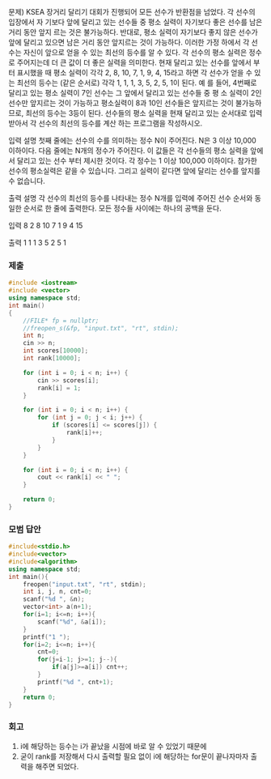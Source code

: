 문제)
KSEA 장거리 달리기 대회가 진행되어 모든 선수가 반환점을 넘었다. 각 선수의 입장에서 자
기보다 앞에 달리고 있는 선수들 중 평소 실력이 자기보다 좋은 선수를 남은 거리 동안 앞지
르는 것은 불가능하다. 반대로, 평소 실력이 자기보다 좋지 않은 선수가 앞에 달리고 있으면
남은 거리 동안 앞지르는 것이 가능하다. 이러한 가정 하에서 각 선수는 자신이 앞으로 얻을
수 있는 최선의 등수를 알 수 있다.
각 선수의 평소 실력은 정수로 주어지는데 더 큰 값이 더 좋은 실력을 의미한다. 현재 달리고
있는 선수를 앞에서 부터 표시했을 때 평소 실력이 각각 2, 8, 10, 7, 1, 9, 4, 15라고 하면
각 선수가 얻을 수 있는 최선의 등수는 (같은 순서로) 각각 1, 1, 1, 3, 5, 2, 5, 1이 된다. 예
를 들어, 4번째로 달리고 있는 평소 실력이 7인 선수는 그 앞에서 달리고 있는 선수들 중 평
소 실력이 2인 선수만 앞지르는 것이 가능하고 평소실력이 8과 10인 선수들은 앞지르는 것이
불가능하므로, 최선의 등수는 3등이 된다.
선수들의 평소 실력을 현재 달리고 있는 순서대로 입력 받아서 각 선수의 최선의 등수를 계산
하는 프로그램을 작성하시오.

입력 설명
첫째 줄에는 선수의 수를 의미하는 정수 N이 주어진다. N은 3 이상 10,000 이하이다. 다음
줄에는 N개의 정수가 주어진다. 이 값들은 각 선수들의 평소 실력을 앞에서 달리고 있는 선수
부터 제시한 것이다. 각 정수는 1 이상 100,000 이하이다. 참가한 선수의 평소실력은 같을 수
있습니다. 그리고 실력이 같다면 앞에 달리는 선수를 앞지를 수 없습니다.

출력 설명
각 선수의 최선의 등수를 나타내는 정수 N개를 입력에 주어진 선수 순서와 동일한 순서로 한
줄에 출력한다. 모든 정수들 사이에는 하나의 공백을 둔다.

입력
8
2 8 10 7 1 9 4 15

출력
1 1 1 3 5 2 5 1

### 제출
``` Cpp
#include <iostream> 
#include <vector>
using namespace std;
int main()
{
	//FILE* fp = nullptr;
	//freopen_s(&fp, "input.txt", "rt", stdin);
	int n;
	cin >> n;
	int scores[10000];
	int rank[10000];

	for (int i = 0; i < n; i++) {
		cin >> scores[i];
		rank[i] = 1;
	}

	for (int i = 0; i < n; i++) {
		for (int j = 0; j < i; j++) {
			if (scores[i] <= scores[j]) {
				rank[i]++;
			}
		}
	}

	for (int i = 0; i < n; i++) {
		cout << rank[i] << " ";
	}

	return 0;
}
```

### 모범 답안

``` Cpp
#include<stdio.h>
#include<vector>
#include<algorithm>
using namespace std;
int main(){
	freopen("input.txt", "rt", stdin);
	int i, j, n, cnt=0;
	scanf("%d ", &n);
	vector<int> a(n+1);
	for(i=1; i<=n; i++){
		scanf("%d", &a[i]);
	}
	printf("1 ");
	for(i=2; i<=n; i++){
		cnt=0;
		for(j=i-1; j>=1; j--){
			if(a[j]>=a[i]) cnt++;
		}
		printf("%d ", cnt+1);
	}
	return 0;
}
```

### 회고

1. i에 해당하는 등수는 i가 끝났을 시점에 바로 알 수 있었기 때문에
2. 굳이 rank를 저장해서 다시 출력할 필요 없이 i에 해당하는 for문이 끝나자마자 출력을 해주면 되었다.